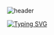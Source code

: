 ![header](https://capsule-render.vercel.app/api?type=waving&color=f7e6a9&height=120&animation=twinkling&section=header)

<a href="https://git.io/typing-svg">
<img src="https://readme-typing-svg.demolab.com?font=Alkatra&weight=500&size=40&duration=4000&pause=3&color=B0DB9C&center=true&vCenter=true&multiline=true&repeat=true&width=1000&height=100&lines=CBKorea's+GitHub" alt="Typing SVG" />


